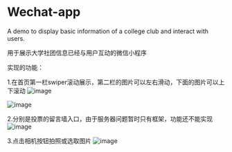 # Wechat-app
A demo to display basic information of a college club and interact with users.


用于展示大学社团信息已经与用户互动的微信小程序


实现的功能：


1.在首页第一栏swiper滚动展示，第二栏的图片可以左右滑动，下面的图片可以上下滚动
![image](https://github.com/liferjane/Wechat-app/blob/master/readme_photo/welcomepage.PNG)










![image](https://github.com/liferjane/Wechat-app/blob/master/readme_photo/display.PNG)








2.分别是投票的留言墙入口，由于服务器问题暂时只有框架，功能还不能实现
![image](https://github.com/liferjane/Wechat-app/blob/master/readme_photo/interact.PNG)







3.点击相机按钮拍照或选取图片
![image](https://github.com/liferjane/Wechat-app/blob/master/readme_photo/photo.PNG)
